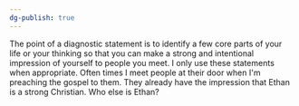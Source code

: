 ```yaml
---
dg-publish: true
---
```


The point of a diagnostic statement is to identify a few core parts of your life or your thinking so that you can make a strong and intentional impression of yourself to people you meet. I only use these statements when appropriate. Often times I meet people at their door when I'm preaching the gospel to them. They already have the impression that Ethan is a strong Christian. Who else is Ethan?